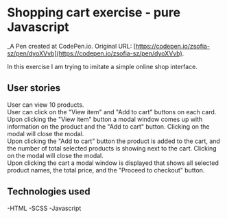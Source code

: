 # Shopping cart exercise - pure Javascript
 _A Pen created at CodePen.io. Original URL: [https://codepen.io/zsofia-sz/pen/dyoXVvb](https://codepen.io/zsofia-sz/pen/dyoXVvb).
 
 In this exercise I am trying to imitate a simple online shop interface. 
 
 ## User stories
 User can view 10 products.   
 User can click on the "View item" and "Add to cart" buttons on each card.  
 Upon clicking the "View item" button a modal window comes up with information on the product and the "Add to cart" button. Clicking on the modal will close the modal.  
 Upon clicking the "Add to cart" button the product is added to the cart, and the number of total selected products is showing next to the cart. Clicking on the modal will close the modal.  
 Upon clicking the cart a modal window is displayed that shows all selected product names, the total price, and the "Proceed to checkout" button.  
 
 ## Technologies used
 -HTML
 -SCSS
 -Javascript
 

 
